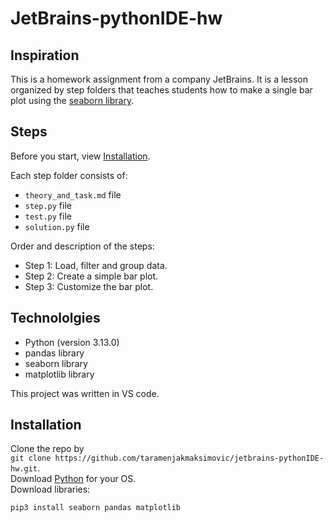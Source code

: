 # JetBrains-pythonIDE-hw
## Inspiration
This is a homework assignment from a company JetBrains. It is a lesson organized by step folders that teaches students how to make a single bar plot using the [seaborn library](https://seaborn.pydata.org/).

## Steps

Before you start, view [Installation](#installation). <br>

Each step folder consists of:
* `theory_and_task.md` file
* `step.py` file 
* `test.py` file 
* `solution.py` file 

Order and description of the steps: <br>
* Step 1: Load, filter and group data. <br>
* Step 2: Create a simple bar plot. <br>
* Step 3: Customize the bar plot. 




## Technololgies
* Python (version 3.13.0)
* pandas library
* seaborn library
* matplotlib library


This project was written in VS code.



## Installation
Clone the repo by <br> 
`git clone https://github.com/taramenjakmaksimovic/jetbrains-pythonIDE-hw.git`. <br>
Download [Python](https://www.python.org/downloads/) for your OS. <br>
Download libraries:
``` 
pip3 install seaborn pandas matplotlib

```
